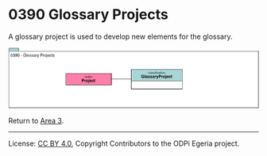 <!-- SPDX-License-Identifier: CC-BY-4.0 -->
<!-- Copyright Contributors to the ODPi Egeria project. -->

# 0390 Glossary Projects

A glossary project is used to develop new elements for the glossary.

![UML](0390-Glossary-Projects.png#pagewidth)


Return to [Area 3](Area-3-models.md).

----
License: [CC BY 4.0](https://creativecommons.org/licenses/by/4.0/),
Copyright Contributors to the ODPi Egeria project.